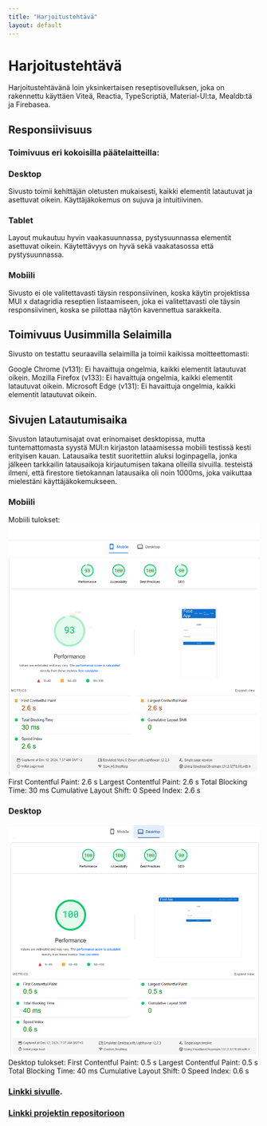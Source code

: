 ```yaml
---
title: "Harjoitustehtävä"
layout: default
---
```


# Harjoitustehtävä
Harjoitustehtävänä loin yksinkertaisen reseptisovelluksen, joka on rakennettu käyttäen Viteä, Reactia, TypeScriptiä, Material-UI:ta, Mealdb:tä ja Firebasea.
## Responsiivisuus
### Toimivuus eri kokoisilla päätelaitteilla:

### Desktop
Sivusto toimii kehittäjän oletusten mukaisesti, kaikki elementit latautuvat ja asettuvat oikein. Käyttäjäkokemus on sujuva ja intuitiivinen.

### Tablet
Layout mukautuu hyvin vaakasuunnassa, pystysuunnassa elementit asettuvat oikein. Käytettävyys on hyvä sekä vaakatasossa että pystysuunnassa.

### Mobiili
Sivusto ei ole valitettavasti täysin responsiivinen, koska käytin projektissa MUI x datagridia reseptien listaamiseen, joka ei valitettavasti ole täysin responsiivinen, koska se piilottaa näytön kavennettua sarakkeita.

## Toimivuus Uusimmilla Selaimilla
Sivusto on testattu seuraavilla selaimilla ja toimii kaikissa moitteettomasti:

Google Chrome (v131): Ei havaittuja ongelmia, kaikki elementit latautuvat oikein.
Mozilla Firefox (v133): Ei havaittuja ongelmia, kaikki elementit latautuvat oikein.
Microsoft Edge (v131): Ei havaittuja ongelmia, kaikki elementit latautuvat oikein.

## Sivujen Latautumisaika
Sivuston latautumisajat ovat erinomaiset desktopissa, mutta tuntemattomasta syystä MUI:n kirjaston lataamisessa mobiili testissä kesti erityisen kauan. Latausaika testit suoritettiin aluksi loginpagella, jonka jälkeen tarkkailin latausaikoja kirjautumisen takana olleilla sivuilla. testeistä ilmeni, että firestore tietokannan latausaika oli noin 1000ms, joka vaikuttaa mielestäni käyttäjäkokemukseen.

### Mobiili
Mobiili tulokset:
![screenshot](harjoitustyö_mobiilitesti.png)
First Contentful Paint: 2.6 s
Largest Contentful Paint: 2.6 s
Total Blocking Time: 30 ms
Cumulative Layout Shift: 0
Speed Index: 2.6 s

### Desktop
![screenshot](harjoitustyö_desktoptesti.png)
Desktop tulokset:
First Contentful Paint: 0.5 s
Largest Contentful Paint: 0.5 s
Total Blocking Time: 40 ms
Cumulative Layout Shift: 0
Speed Index: 0.6 s


### [Linkki sivulle](https://kostikangasmaa.github.io/foodApp).
### [Linkki projektin repositorioon](https://github.com/kostikangasmaa/foodApp)
